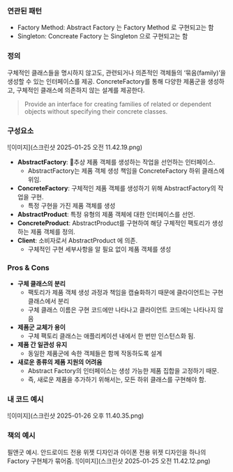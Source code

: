 ### 연관된 패턴

- Factory Method: Abstract Factory 는 Factory Method 로 구현되고는 함
- Singleton: Concreate Factory 는 Singleton 으로 구현되고는 함

### 정의

구체적인 클래스들을 명시하지 않고도, 관련되거나 의존적인 객체들의 ‘묶음(family)’을 생성할 수 있는 인터페이스를 제공.
ConcreteFactory를 통해 다양한 제품군을 생성하고, 구체적인 클래스에 의존하지 않는 설계를 제공한다.

> Provide an interface for creating families of related or dependent objects without specifying their concrete classes.

### 구성요소

![이미지](스크린샷 2025-01-25 오전 11.42.19.png)

- **AbstractFactory**: 추상 제품 객체를 생성하는 작업을 선언하는 인터페이스.
    - AbstractFactory는 제품 객체 생성 책임을 ConcreteFactory 하위 클래스에 위임.
- **ConcreteFactory**: 구체적인 제품 객체를 생성하기 위해 AbstractFactory의 작업을 구현.
    - 특정 구현을 가진 제품 객체를 생성
- **AbstractProduct**: 특정 유형의 제품 객체에 대한 인터페이스를 선언.
- **ConcreteProduct**: AbstractProduct를 구현하여 해당 구체적인 팩토리가 생성하는 제품 객체를 정의.
- **Client**: 소비자로서 AbstractProduct 에 의존.
    - 구체적인 구현 세부사항을 알 필요 없이 제품 객체를 생성

### Pros & Cons

- **구체 클래스의 분리**
    - 팩토리가 제품 객체 생성 과정과 책임을 캡슐화하기 때문에 클라이언트는 구현 클래스에서 분리
    - 구체 클래스 이름은 구현 코드에만 나타나고 클라이언트 코드에는 나타나지 않음
- **제품군 교체가 용이**
    - 구체 팩토리 클래스는 애플리케이션 내에서 한 번만 인스턴스화 됨.
- **제품 간 일관성 유지**
    - 동일한 제품군에 속한 객체들은 함께 작동하도록 설계
- **새로운 종류의 제품 지원의 어려움**
    - Abstract Factory의 인터페이스는 생성 가능한 제품 집합을 고정하기 때문.
    - 즉, 새로운 제품을 추가하기 위해서는, 모든 하위 클래스를 구현해야 함.

### 내 코드 예시

![이미지](스크린샷 2025-01-26 오후 11.40.35.png)

### 책의 예시

필앤굿 예시. 안드로이드 전용 위젯 디자인과 아이폰 전용 위젯 디자인을 하나의 Factory 구현체가 묶어줌.
![이미지](스크린샷 2025-01-25 오전 11.42.12.png)



